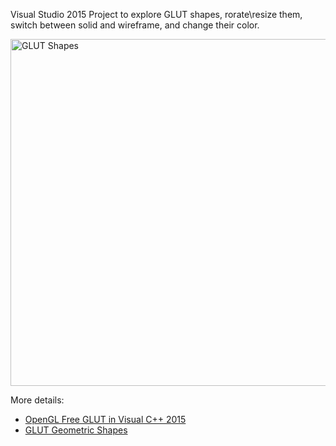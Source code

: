 Visual Studio 2015 Project to explore GLUT shapes, rorate\resize them, switch between solid and wireframe, and change their color.

<img title="GLUT Shapes" src="http://alibad.files.wordpress.com/2010/03/glut-shapes1.jpg" alt="GLUT Shapes" width="530" height="555" />

More details: 

* [OpenGL Free GLUT in Visual C++ 2015](http://mycodelog.com/2015/10/08/opengl-freeglut-in-visual-studio-2015/)
* [GLUT Geometric Shapes](http://mycodelog.com/2010/03/28/glut-shapes/)
